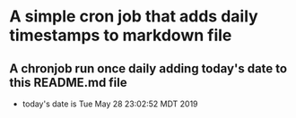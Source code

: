 A simple cron job that adds daily timestamps to markdown file
============================================================
## A chronjob run once daily adding today's date to this README.md file
* today's date is Tue May 28 23:02:52 MDT 2019
